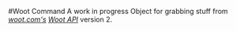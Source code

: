 #Woot Command
A work in progress Object for grabbing stuff from [*woot.com's*](http://www.woot.com) [*Woot API*](http://api.woot.com/2/) version 2.